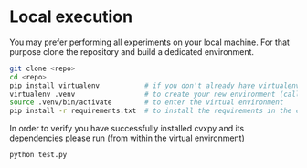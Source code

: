# Local execution

You may prefer performing all experiments on your local machine.
For that purpose clone the repository and build a dedicated environment.

```bash
git clone <repo>
cd <repo>
pip install virtualenv           # if you don't already have virtualenv installed
virtualenv .venv                 # to create your new environment (called '.venv' here)
source .venv/bin/activate        # to enter the virtual environment
pip install -r requirements.txt  # to install the requirements in the current environment
```

In order to verify you have successfully installed cvxpy and its dependencies
please run (from within the virtual environment)

```bash
python test.py
```
